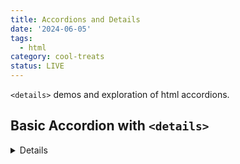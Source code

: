 ```yaml
---
title: Accordions and Details
date: '2024-06-05'
tags:
  - html
category: cool-treats
status: LIVE
---
```


<script>
	import Details from '$/demos/details/Details.demo';
	import Caret from '$/demos/details/Caret.demo';
	import DetailsAnimatedJS from '$/demos/details/DetailsAnimatedJS.demo';
	import CSSOnly from '$/demos/details/CSSOnly.demo';
	import DetailsAnimatedPageTransition from '$/demos/details/DetailsAnimatedPageTransition.demo';
</script>

`<details>` demos and exploration of html accordions.

<!-- excerpt -->

## Basic Accordion with `<details>`

<Details />

### Animating the caret 

<Caret />

___

## Animate According with JS

Get ready, it's about to be heavy.

<DetailsAnimatedJS />

___

## Animate According with JS

Woof, no wonder we reach for JS frameworks. It's not too crazy but it's a lot of JS just to animate an accordion. Remember `.slideDown();`.

This next one is good, less code, but the container itself still isn't sliding without adding in a custom JS height animation.

<DetailsAnimatedPageTransition />

## A CSS Only Accordion with `<details>`

<CSSOnly />
